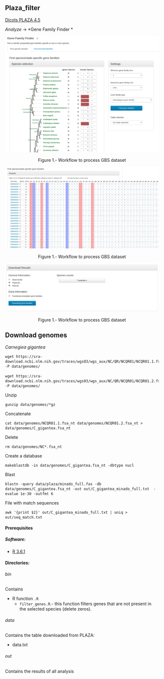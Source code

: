 ## Plaza_filter

[Dicots PLAZA 4.5](https://bioinformatics.psb.ugent.be/plaza/versions/plaza_v4_5_dicots/)

*Analyze* -> *Gene Family Finder *

<p align="center">
<img src="Plaza_1.png">
</p>
<p align="center">
Figure 1.- Workflow to process GBS dataset
</p>


<p align="center">
<img src="Plaza_2.png">
</p>
<p align="center">
Figure 1.- Workflow to process GBS dataset
</p>

<p align="center">
<img src="Plaza_3.png">
</p>
<p align="center">
Figure 1.- Workflow to process GBS dataset
</p>

## Download genomes

*Carnegiea gigantea*
```
wget https://sra-download.ncbi.nlm.nih.gov/traces/wgs03/wgs_aux/NC/QR/NCQR01/NCQR01.1.fsa_nt.gz -P data/genomes/

wget https://sra-download.ncbi.nlm.nih.gov/traces/wgs03/wgs_aux/NC/QR/NCQR01/NCQR01.2.fsa_nt.gz -P data/genomes/
```

Unzip
```
gunzip data/genomes/*gz
```

Concatenate
```
cat data/genomes/NCQR01.1.fsa_nt data/genomes/NCQR01.2.fsa_nt > data/genomes/C_gigantea.fsa_nt
```

Delete
```
rm data/genomes/NC*.fsa_nt
```
Create a database
```
makeblastdb -in data/genomes/C_gigantea.fsa_nt -dbtype nucl
```
Blast
```
blastn -query data/plaza/minado_full.fas -db data/genomes/C_gigantea.fsa_nt -out out/C_gigantea_minado_full.txt  -evalue 1e-30 -outfmt 6
```
File with match sequences
```
awk '{print $2}' out/C_gigantea_minado_full.txt | uniq > out/seq_match.txt
```

#### Prerequisites

##### Software:
- [R 3.6.1](https://www.r-project.org/)


#### Directories:
###### bin
Contains
  * R function `.R`
    * `filter_genes.R`.- this function filters genes that are not present in the selected species (delete zeros).

###### data

Contains the table downloaded from PLAZA:
 * data.txt


###### out
Contains the results of all analysis
